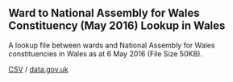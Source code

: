 ## Ward to National Assembly for Wales Constituency (May 2016) Lookup in Wales

A lookup file between wards and National Assembly for Wales constituencies in Wales as at 6 May 2016 (File Size 50KB).

[CSV](../csv/048.csv) / [data.gov.uk](https://data.gov.uk/dataset/6cfaaa91-679a-48bc-84d1-d0a18cf9333b/ward-to-national-assembly-for-wales-constituency-may-2016-lookup-in-wales)

